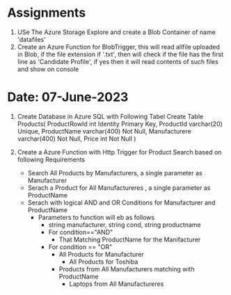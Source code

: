 # Assignments
1. USe The Azure Storage Explore and create a Blob Container of name 'datafiles'
2. Create an Azure Function for BlobTrigger, this will read allfile uploaded in Blob, if the file extension if '.txt', then will check if the file has the first line as  'Candidate Profile', if yes then it will read contents of such files and show on console



# Date: 07-June-2023

1. Create Database in Azure SQL with Following Tabel
Create Table Products(
  ProductRowId int Identity Primary Key,
  ProductId varchar(20) Unique,
  ProductName varchar(400) Not Null,
  Manufacturere varchar(400) Not Null,
  Price int Not Null 
)

2. Create a Azure Function with Http Trigger for Product Search based on following Requirements
	- Search All Products by Manufacturers, a single parameter as Manufacturer
	- Serach a Product for All Manufactureres , a single parameter as ProductName
	- Serach with logical AND and OR Conditions for Manufacturer and ProductName
		- Parameters to function will eb as follows
			- string manufacturer, string cond, string productname
			- For condition=="AND"
				- That Matching ProductName for the Manifacturer
			- For condition == "OR"
				- All Products for Manufacturer
					- All Products for Toshiba	
				- Products from All Manufacturers matching with ProductName
					- Laptops from All Manufactureres 	
	



